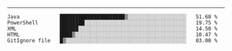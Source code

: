 ---

<!--START_SECTION:waka-->
```text
Java             █████████████████████▒░░░░░░░░░░░░░░░░░░░   51.68 % 
PowerShell       ████████░░░░░░░░░░░░░░░░░░░░░░░░░░░░░░░░░   19.75 % 
XML              ██████░░░░░░░░░░░░░░░░░░░░░░░░░░░░░░░░░░░   14.50 % 
HTML             ████▒░░░░░░░░░░░░░░░░░░░░░░░░░░░░░░░░░░░░   10.47 % 
GitIgnore file   █▒░░░░░░░░░░░░░░░░░░░░░░░░░░░░░░░░░░░░░░░   03.00 % 
```
<!--END_SECTION:waka-->


[linkedin]: https://www.linkedin.com/in/mohamed-elh/

